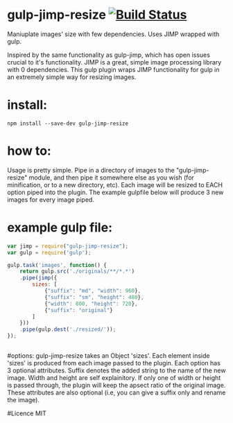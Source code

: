 # gulp-jimp-resize [![Build Status](https://travis-ci.org/CSKingMartin/gulp-jimp-resize.svg?branch=master)](https://travis-ci.org/CSKingMartin/gulp-jimp-resize)
Maniuplate images' size with few dependencies. Uses JIMP wrapped with gulp.

Inspired by the same functionality as gulp-jimp, which has open issues crucial to it's functionality. JIMP is a great, simple image processing library with 0 dependencies. This gulp plugin wraps JIMP functionality for gulp in an extremely simple way for resizing images.

# install:
```
npm install --save-dev gulp-jimp-resize
```

# how to:
Usage is pretty simple. Pipe in a directory of images to the "gulp-jimp-resize" module, and then pipe it somewhere else as you wish (for minification, or to a new directory, etc). Each image will be resized to EACH option piped into the plugin. The example gulpfile below will produce 3 new images for every image piped.

# example gulp file:
```js
var jimp = require("gulp-jimp-resize");
var gulp = require('gulp');

gulp.task('images', function() {
	return gulp.src('./originals/**/*.*')
	.pipe(jimp({
		sizes: [
			{"suffix": "md", "width": 960},
			{"suffix": "sm", "height": 480},
			{"width": 800, "height": 720},
			{"suffix": "original"}
		]
	}))
	.pipe(gulp.dest('./resized/'));
});	
		
```

#options:
gulp-jimp-resize takes an Object 'sizes'. Each element inside 'sizes' is produced from each image passed to the plugin. Each option has 3 optional attributes. Suffix denotes the added string to the name of the new image. Width and height are self explainitory. If only one of width or height is passed through, the plugin will keep the apsect ratio of the original image. These attributes are also optional (i.e, you can give a suffix only and rename the image).

#Licence
MIT
